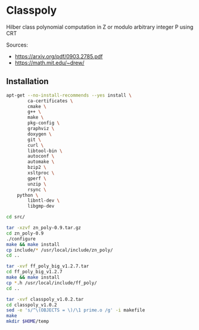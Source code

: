 # Classpoly

Hilber class polynomial computation in Z or modulo arbitrary integer P using CRT

Sources: 

- https://arxiv.org/pdf/0903.2785.pdf
- https://math.mit.edu/~drew/


## Installation

```bash
apt-get --no-install-recommends --yes install \
        ca-certificates \
        cmake \
        g++ \
        make \
        pkg-config \
        graphviz \
        doxygen \
        git \
        curl \
        libtool-bin \
        autoconf \
        automake \
        bzip2 \
        xsltproc \
        gperf \
        unzip \
        rsync \
	python \
        libntl-dev \
        libgmp-dev 

cd src/

tar -xzvf zn_poly-0.9.tar.gz
cd zn_poly-0.9
./configure
make && make install
cp include/* /usr/local/include/zn_poly/
cd ..

tar -xvf ff_poly_big_v1.2.7.tar
cd ff_poly_big_v1.2.7
make && make install
cp *.h /usr/local/include/ff_poly/
cd ..

tar -xvf classpoly_v1.0.2.tar
cd classpoly_v1.0.2
sed -e 's/^\(OBJECTS = \)/\1 prime.o /g' -i makefile
make
mkdir $HOME/temp
```

